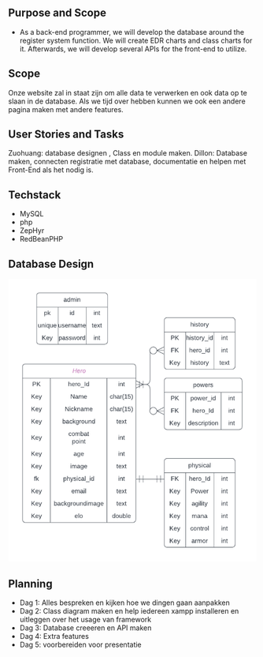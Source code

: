 ## Purpose and Scope

- As a back-end programmer, we will develop the database around the register system function. We will create EDR charts
  and class charts for it. Afterwards, we will develop several APIs for the front-end to utilize.

## Scope

Onze website zal in staat zijn om alle data te verwerken en ook data op te slaan in de database.
Als we tijd over hebben kunnen we ook een andere pagina maken met andere features.

## User Stories and Tasks

Zuohuang: database designen , Class en module maken.
Dillon: Database maken, connecten registratie met database, documentatie en helpen met Front-End als het nodig is.

## Techstack

- MySQL
- php
- ZepHyr
- RedBeanPHP

## Database Design

![EDR diagram](../../diagram/EDR_diagram.png)

## Planning

- Dag 1: Alles bespreken en kijken hoe we dingen gaan aanpakken
- Dag 2: Class diagram maken en help iedereen xampp installeren en uitleggen over het usage van framework
- Dag 3: Database creeeren en API maken
- Dag 4: Extra features
- Dag 5: voorbereiden voor presentatie

